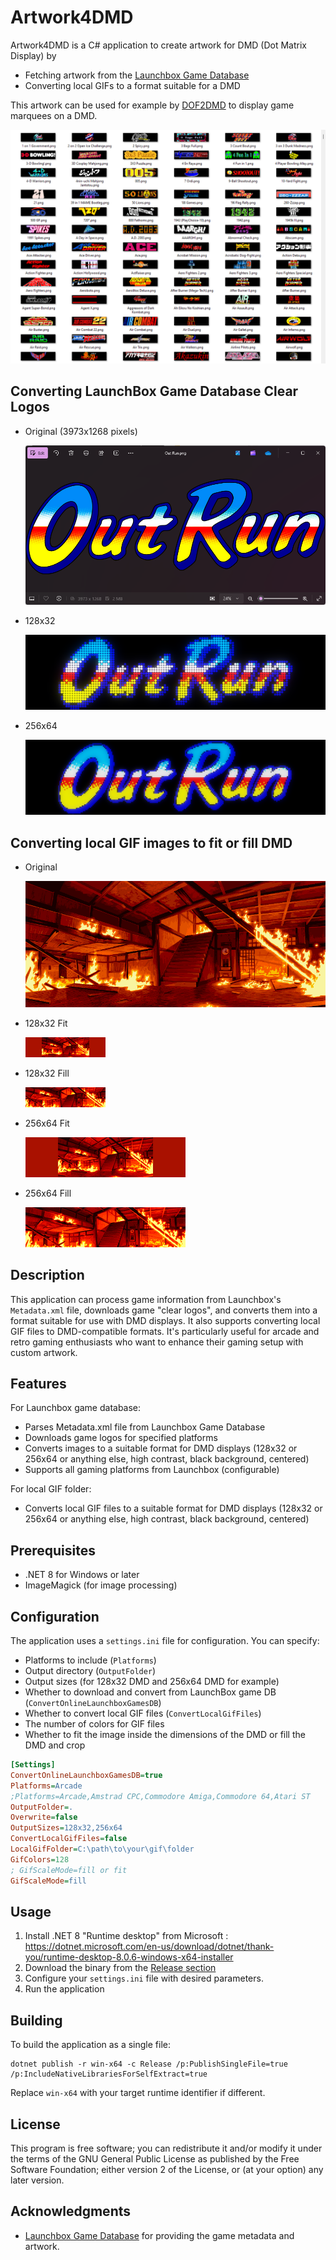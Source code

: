 # Artwork4DMD

Artwork4DMD is a C# application to create artwork for DMD (Dot Matrix Display) by 

- Fetching artwork from the [Launchbox Game Database](https://www.launchbox-app.com/)
- Converting local GIFs to a format suitable for a DMD

This artwork can be used for example by
[DOF2DMD](https://github.com/DMDTools/DOF2DMD) to display game marquees on a
DMD.

![Output](output.png)

## Converting LaunchBox Game Database Clear Logos

- Original (3973x1268 pixels)

  ![](original.png)

- 128x32

  ![](128x32.png)

- 256x64

  ![](256x64.png)

## Converting local GIF images to fit or fill DMD

- Original

  ![](original.gif)

- 128x32 Fit

  ![](128x32-fit.gif)

- 128x32 Fill

  ![](128x32-fill.gif)

- 256x64 Fit

  ![](256x64-fit.gif)

- 256x64 Fill

  ![](256x64-fill.gif)


## Description

This application can process game information from Launchbox's `Metadata.xml`
file, downloads game "clear logos", and converts them into a format suitable for use
with DMD displays. It also supports converting local GIF files to DMD-compatible
formats. It's particularly useful for arcade and retro gaming
enthusiasts who want to enhance their gaming setup with custom artwork.

## Features

For Launchbox game database:
- Parses Metadata.xml file from Launchbox Game Database
- Downloads game logos for specified platforms
- Converts images to a suitable format for DMD displays (128x32 or 256x64 or anything else, high contrast, black background, centered)
- Supports all gaming platforms from Launchbox (configurable)

For local GIF folder:
- Converts local GIF files to a suitable format for DMD displays (128x32 or 256x64 or anything else, high contrast, black background, centered)

## Prerequisites

- .NET 8 for Windows or later
- ImageMagick (for image processing)

## Configuration

The application uses a `settings.ini` file for configuration. You can specify:

- Platforms to include (`Platforms`)
- Output directory (`OutputFolder`)
- Output sizes (for 128x32 DMD and 256x64 DMD for example)
- Whether to download and convert from LaunchBox game DB (`ConvertOnlineLaunchboxGamesDB`)
- Whether to convert local GIF files (`ConvertLocalGifFiles`)
- The number of colors for GIF files
- Whether to fit the image inside the dimensions of the DMD or fill the DMD and crop

```ini
[Settings]
ConvertOnlineLaunchboxGamesDB=true
Platforms=Arcade
;Platforms=Arcade,Amstrad CPC,Commodore Amiga,Commodore 64,Atari ST
OutputFolder=.
Overwrite=false
OutputSizes=128x32,256x64
ConvertLocalGifFiles=false
LocalGifFolder=C:\path\to\your\gif\folder
GifColors=128
; GifScaleMode=fill or fit
GifScaleMode=fill
```

## Usage

1. Install .NET 8 "Runtime desktop" from Microsoft : https://dotnet.microsoft.com/en-us/download/dotnet/thank-you/runtime-desktop-8.0.6-windows-x64-installer
2. Download the binary from the [Release section](https://github.com/DMDTools/Artwork4DMD/releases)
3. Configure your `settings.ini` file with desired parameters.
4. Run the application

## Building

To build the application as a single file:

```shell
dotnet publish -r win-x64 -c Release /p:PublishSingleFile=true /p:IncludeNativeLibrariesForSelfExtract=true
```

Replace `win-x64` with your target runtime identifier if different.

## License

This program is free software; you can redistribute it and/or modify it under the terms of the GNU General Public License as published by the Free Software Foundation; either version 2 of the License, or (at your option) any later version.

## Acknowledgments

- [Launchbox Game Database](https://gamesdb.launchbox-app.com/) for providing the game metadata and artwork.
